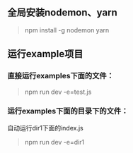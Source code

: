## 全局安装nodemon、yarn

> npm install -g nodemon yarn

## 运行example项目

### 直接运行examples下面的文件：
> npm run dev -e=test.js

### 运行examples下面的目录下的文件：
自动运行dir1下面的index.js
> npm run dev -e=dir1